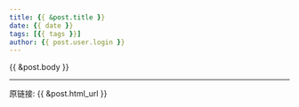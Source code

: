 ```yaml
---
title: {{ &post.title }}
date: {{ date }}
tags: [{{ tags }}]
author: {{ post.user.login }}
---
```

{{ &post.body }}

***
原链接: {{ &post.html_url }}
